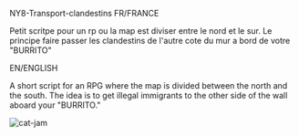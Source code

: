 NY8-Transport-clandestins
FR/FRANCE

Petit scritpe pour un rp ou la map est diviser entre le nord et le sur. Le principe faire passer les clandestins de l'autre cote du mur a bord de votre "BURRITO"

EN/ENGLISH

A short script for an RPG where the map is divided between the north and the south. The idea is to get illegal immigrants to the other side of the wall aboard your "BURRITO."

![cat-jam](https://github.com/user-attachments/assets/20bf363f-c051-4a09-8dee-3fb65445acfe)
